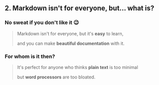 ## 2. Markdown isn't for everyone, but... what is?

### No sweat if you don't like it :wink:

> Markdown isn't for everyone, but it's __easy__ to learn,
>
> and you can make __beautiful documentation__ with it.

### For whom is it then?

> It's perfect for anyone who thinks __plain text__ is too minimal
>
> but __word processors__ are too bloated.
